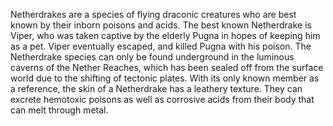 Netherdrakes are a species of flying draconic creatures who are best known by their inborn poisons and acids. The best known Netherdrake is  Viper, who was taken captive by the elderly  Pugna in hopes of keeping him as a pet. Viper eventually escaped, and killed Pugna with his poison.
The Netherdrake species can only be found underground in the luminous caverns of the Nether Reaches, which has been sealed off from the surface world due to the shifting of tectonic plates.
With its only known member as a reference, the skin of a Netherdrake has a leathery texture. They can excrete hemotoxic poisons as well as corrosive acids from their body that can melt through metal.
